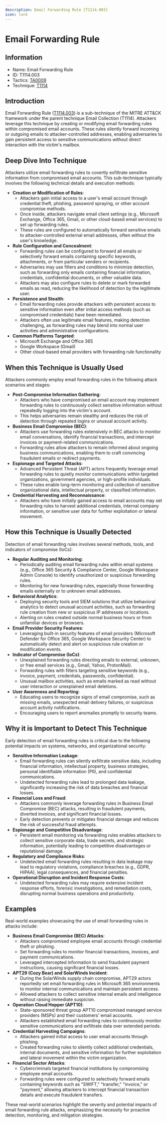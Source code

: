 ```yaml
---
description: Email Forwarding Rule [T1114.003]
icon: lock
---
```


# Email Forwarding Rule

## Information

* Name: Email Forwarding Rule
* ID: T1114.003
* Tactics: [TA0009](../)
* Technique: [T1114](./)

## Introduction

Email Forwarding Rule ([T1114.003](https://attack.mitre.org/techniques/T1114/003/)) is a sub-technique of the MITRE ATT\&CK framework under the parent technique Email Collection (T1114). Attackers leverage this technique by creating or modifying email forwarding rules within compromised email accounts. These rules silently forward incoming or outgoing emails to attacker-controlled addresses, enabling adversaries to gain persistent access to sensitive communications without direct interaction with the victim's mailbox.

## Deep Dive Into Technique

Attackers utilize email forwarding rules to covertly exfiltrate sensitive information from compromised email accounts. This sub-technique typically involves the following technical details and execution methods:

* **Creation or Modification of Rules**:
  * Attackers gain initial access to a user's email account through credential theft, phishing, password spraying, or other account compromise methods.
  * Once inside, attackers navigate email client settings (e.g., Microsoft Exchange, Office 365, Gmail, or other cloud-based email services) to set up forwarding rules.
  * These rules are configured to automatically forward sensitive emails to attacker-controlled external email addresses, often without the user's knowledge.
* **Rule Configuration and Concealment**:
  * Forwarding rules can be configured to forward all emails or selectively forward emails containing specific keywords, attachments, or from particular senders or recipients.
  * Adversaries may use filters and conditions to minimize detection, such as forwarding only emails containing financial information, credentials, confidential documents, or other valuable data.
  * Attackers may also configure rules to delete or mark forwarded emails as read, reducing the likelihood of detection by the legitimate user.
* **Persistence and Stealth**:
  * Email forwarding rules provide attackers with persistent access to sensitive information even after initial access methods (such as compromised credentials) have been remediated.
  * Attackers often use legitimate email features, making detection challenging, as forwarding rules may blend into normal user activities and administrative configurations.
* **Common Platforms Targeted**:
  * Microsoft Exchange and Office 365
  * Google Workspace (Gmail)
  * Other cloud-based email providers with forwarding rule functionality

## When this Technique is Usually Used

Attackers commonly employ email forwarding rules in the following attack scenarios and stages:

* **Post-Compromise Information Gathering**:
  * Attackers who have compromised an email account may implement forwarding rules to continuously collect sensitive information without repeatedly logging into the victim's account.
  * This helps adversaries remain stealthy and reduces the risk of detection through repeated logins or unusual account activity.
* **Business Email Compromise (BEC)**:
  * Attackers use forwarding rules extensively in BEC attacks to monitor email conversations, identify financial transactions, and intercept invoices or payment-related communications.
  * Forwarding rules allow attackers to remain informed about ongoing business communications, enabling them to craft convincing fraudulent emails or redirect payments.
* **Espionage and Targeted Attacks**:
  * Advanced Persistent Threat (APT) actors frequently leverage email forwarding rules to quietly monitor communications within targeted organizations, government agencies, or high-profile individuals.
  * These rules enable long-term monitoring and collection of sensitive organizational data, intellectual property, or classified information.
* **Credential Harvesting and Reconnaissance**:
  * Attackers who have initially gained access to email accounts may set forwarding rules to harvest additional credentials, internal company information, or sensitive user data for further exploitation or lateral movement.

## How this Technique is Usually Detected

Detection of email forwarding rules involves several methods, tools, and indicators of compromise (IoCs):

* **Regular Auditing and Monitoring**:
  * Periodically auditing email forwarding rules within email systems (e.g., Office 365 Security & Compliance Center, Google Workspace Admin Console) to identify unauthorized or suspicious forwarding rules.
  * Monitoring for new forwarding rules, especially those forwarding emails externally or to unknown email addresses.
* **Behavioral Analytics**:
  * Deploying security tools and SIEM solutions that utilize behavioral analytics to detect unusual account activities, such as forwarding rule creation from new or suspicious IP addresses or locations.
  * Alerting on rules created outside normal business hours or from unfamiliar devices or browsers.
* **Email Provider Security Features**:
  * Leveraging built-in security features of email providers (Microsoft Defender for Office 365, Google Workspace Security Center) to automatically detect and alert on suspicious rule creation or modification events.
* **Indicator of Compromise (IoCs)**:
  * Unexplained forwarding rules directing emails to external, unknown, or free email services (e.g., Gmail, Yahoo, ProtonMail).
  * Forwarding rules with filters targeting sensitive keywords (e.g., invoice, payment, credentials, passwords, confidential).
  * Unusual mailbox activities, such as emails marked as read without user interaction or unexplained email deletions.
* **User Awareness and Reporting**:
  * Educating users to recognize signs of email compromise, such as missing emails, unexpected email delivery failures, or suspicious account activity notifications.
  * Encouraging users to report anomalies promptly to security teams.

## Why it is Important to Detect This Technique

Early detection of email forwarding rules is critical due to the following potential impacts on systems, networks, and organizational security:

* **Sensitive Information Leakage**:
  * Email forwarding rules can silently exfiltrate sensitive data, including financial information, intellectual property, business strategies, personal identifiable information (PII), and confidential communications.
  * Undetected forwarding rules lead to prolonged data leakage, significantly increasing the risk of data breaches and financial losses.
* **Financial Loss and Fraud**:
  * Attackers commonly leverage forwarding rules in Business Email Compromise (BEC) attacks, resulting in fraudulent payments, diverted invoices, and significant financial losses.
  * Early detection prevents or mitigates financial damage and reduces the risk of successful fraud attempts.
* **Espionage and Competitive Disadvantage**:
  * Persistent email monitoring via forwarding rules enables attackers to collect sensitive corporate data, trade secrets, and strategic information, potentially leading to competitive disadvantages or reputational damage.
* **Regulatory and Compliance Risks**:
  * Undetected email forwarding rules resulting in data leakage may lead to regulatory violations, compliance breaches (e.g., GDPR, HIPAA), legal consequences, and financial penalties.
* **Operational Disruption and Incident Response Costs**:
  * Undetected forwarding rules may require extensive incident response efforts, forensic investigations, and remediation costs, disrupting normal business operations and productivity.

## Examples

Real-world examples showcasing the use of email forwarding rules in attacks include:

* **Business Email Compromise (BEC) Attacks**:
  * Attackers compromised employee email accounts through credential theft or phishing.
  * Set forwarding rules to monitor financial transactions, invoices, and payment communications.
  * Leveraged intercepted information to send fraudulent payment instructions, causing significant financial losses.
* **APT29 (Cozy Bear) and SolarWinds Incident**:
  * During the SolarWinds supply chain compromise, APT29 actors reportedly set email forwarding rules in Microsoft 365 environments to monitor internal communications and maintain persistent access.
  * Allowed attackers to collect sensitive internal emails and intelligence without raising immediate suspicion.
* **Operation Cloud Hopper (APT10)**:
  * State-sponsored threat group APT10 compromised managed service providers (MSPs) and their customers' email accounts.
  * Attackers established email forwarding rules to continuously monitor sensitive communications and exfiltrate data over extended periods.
* **Credential Harvesting Campaigns**:
  * Attackers gained initial access to user email accounts through phishing.
  * Created forwarding rules to silently collect additional credentials, internal documents, and sensitive information for further exploitation and lateral movement within the victim organization.
* **Financial Sector Attacks**:
  * Cybercriminals targeted financial institutions by compromising employee email accounts.
  * Forwarding rules were configured to selectively forward emails containing keywords such as "SWIFT," "transfer," "invoice," or "payment," allowing attackers to intercept financial transaction details and execute fraudulent transfers.

These real-world scenarios highlight the severity and potential impacts of email forwarding rule attacks, emphasizing the necessity for proactive detection, monitoring, and mitigation strategies.
